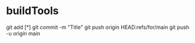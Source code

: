 # buildTools
git add [*]
git commit -m "Title"
git push origin HEAD:refs/for/main
git push -u origin main